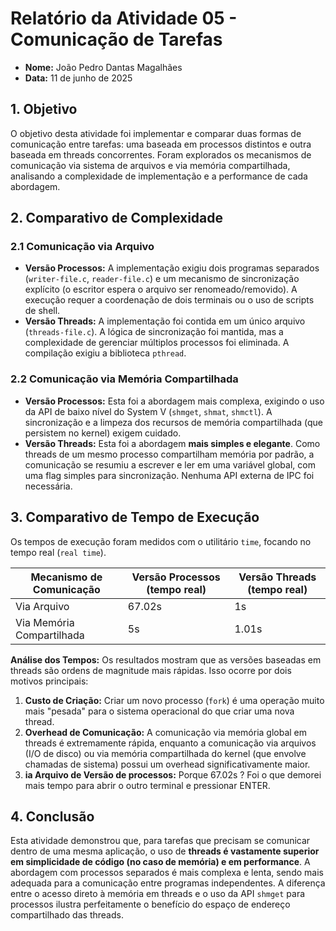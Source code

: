 # Relatório da Atividade 05 - Comunicação de Tarefas

- **Nome:** João Pedro Dantas Magalhães
- **Data:** 11 de junho de 2025

## 1. Objetivo

O objetivo desta atividade foi implementar e comparar duas formas de comunicação entre tarefas: uma baseada em processos distintos e outra baseada em threads concorrentes. Foram explorados os mecanismos de comunicação via sistema de arquivos e via memória compartilhada, analisando a complexidade de implementação e a performance de cada abordagem.

## 2. Comparativo de Complexidade

### 2.1 Comunicação via Arquivo
* **Versão Processos:** A implementação exigiu dois programas separados (`writer-file.c`, `reader-file.c`) e um mecanismo de sincronização explícito (o escritor espera o arquivo ser renomeado/removido). A execução requer a coordenação de dois terminais ou o uso de scripts de shell.
* **Versão Threads:** A implementação foi contida em um único arquivo (`threads-file.c`). A lógica de sincronização foi mantida, mas a complexidade de gerenciar múltiplos processos foi eliminada. A compilação exigiu a biblioteca `pthread`.

### 2.2 Comunicação via Memória Compartilhada
* **Versão Processos:** Esta foi a abordagem mais complexa, exigindo o uso da API de baixo nível do System V (`shmget`, `shmat`, `shmctl`). A sincronização e a limpeza dos recursos de memória compartilhada (que persistem no kernel) exigem cuidado.
* **Versão Threads:** Esta foi a abordagem **mais simples e elegante**. Como threads de um mesmo processo compartilham memória por padrão, a comunicação se resumiu a escrever e ler em uma variável global, com uma flag simples para sincronização. Nenhuma API externa de IPC foi necessária.

## 3. Comparativo de Tempo de Execução

Os tempos de execução foram medidos com o utilitário `time`, focando no tempo real (`real time`).

| Mecanismo de Comunicação    | Versão Processos (tempo real) | Versão Threads (tempo real) |
| --------------------------- | ----------------------------- | --------------------------- |
| Via Arquivo                 |              67.02s           |           1s                |
| Via Memória Compartilhada   |              5s               |        1.01s                |
    
**Análise dos Tempos:**
Os resultados mostram que as versões baseadas em threads são ordens de magnitude mais rápidas. Isso ocorre por dois motivos principais:
1.  **Custo de Criação:** Criar um novo processo (`fork`) é uma operação muito mais "pesada" para o sistema operacional do que criar uma nova thread.
2.  **Overhead de Comunicação:** A comunicação via memória global em threads é extremamente rápida, enquanto a comunicação via arquivos (I/O de disco) ou via memória compartilhada do kernel (que envolve chamadas de sistema) possui um overhead significativamente maior.
3.  **ia Arquivo de Versão de processos:** Porque 67.02s ? Foi o que demorei mais tempo para abrir o outro terminal e pressionar ENTER.

## 4. Conclusão

Esta atividade demonstrou que, para tarefas que precisam se comunicar dentro de uma mesma aplicação, o uso de **threads é vastamente superior em simplicidade de código (no caso de memória) e em performance**. A abordagem com processos separados é mais complexa e lenta, sendo mais adequada para a comunicação entre programas independentes. A diferença entre o acesso direto à memória em threads e o uso da API `shmget` para processos ilustra perfeitamente o benefício do espaço de endereço compartilhado das threads.
